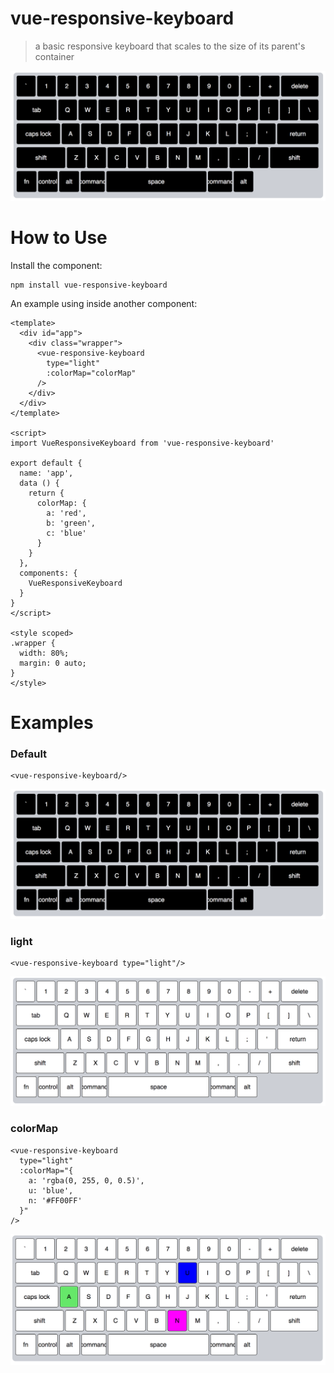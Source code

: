 # vue-responsive-keyboard

> a basic responsive keyboard that scales to the size of its parent's container

![Alt text](/docs/default.png?raw=true "Default Keyboard")

# How to Use

Install the component:

```
npm install vue-responsive-keyboard
```

An example using inside another component:

```
<template>
  <div id="app">
    <div class="wrapper">
      <vue-responsive-keyboard
        type="light"
        :colorMap="colorMap"
      />
    </div>
  </div>
</template>

<script>
import VueResponsiveKeyboard from 'vue-responsive-keyboard'

export default {
  name: 'app',
  data () {
    return {
      colorMap: {
        a: 'red',
        b: 'green',
        c: 'blue'
      }
    }
  },
  components: {
    VueResponsiveKeyboard
  }
}
</script>

<style scoped>
.wrapper {
  width: 80%;
  margin: 0 auto;
}
</style>
```

# Examples

### Default
```
<vue-responsive-keyboard/>
```

![Alt text](/docs/default.png?raw=true "Default Keyboard")

### light

```
<vue-responsive-keyboard type="light"/>
```
      
![Alt text](/docs/light.png?raw=true "Light Keyboard")

### colorMap

```
<vue-responsive-keyboard
  type="light"
  :colorMap="{
    a: 'rgba(0, 255, 0, 0.5)',
    u: 'blue',
    n: '#FF00FF'
  }"
/>
```

![Alt text](/docs/colormap.png?raw=true "Colo Map Keyboard")

